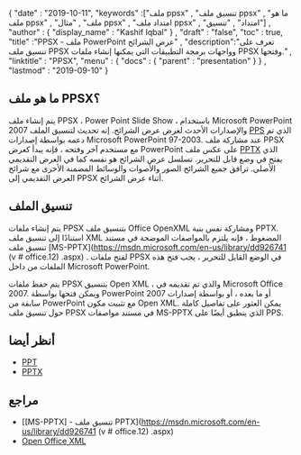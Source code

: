 {
  "date" : "2019-10-11",
  "keywords" :["ملف ppsx" , "تنسيق ملف ppsx" , "ما هو ملف ppsx" , "ملف" , "مثال ppsx" , "امتداد ملف ppsx" , "امتداد" , "تنسيق"] ,
  "author" : {
    "display_name" : "Kashif Iqbal"
} ,
  "draft" : "false",
  "toc" : true,
  "title" :"PPSX - ملف PowerPoint عرض الشرائح" ,
  "description":"تعرف على تنسيق ملف PPSX وواجهات برمجة التطبيقات التي يمكنها إنشاء ملفات PPSX وفتحها." ,
  "linktitle" : "PPSX",
  "menu" : {
    "docs" : {
      "parent" : "presentation"
}
} ,
  "lastmod" : "2019-09-10"
}

## ما هو ملف PPSX؟

يتم إنشاء ملف PPSX ، Power Point Slide Show ، باستخدام Microsoft PowerPoint 2007 والإصدارات الأحدث لغرض عرض الشرائح. إنه تحديث لتنسيق الملف [PPS](/ar/Present/pps/) الذي تم دعمه بواسطة إصدارات Microsoft PowerPoint 97-2003. عند مشاركة ملف PPSX مع مستخدم آخر وفتحه ، فإنه يبدأ كعرض PowerPoint على عكس ملف [PPTX](/ar/Present/pptx/) الذي يفتح في وضع قابل للتحرير. تسلسل عرض الشرائح هو نفسه كما في العرض التقديمي الأصلي. ترافق جميع الشرائح الصور والأصوات والوسائط المضمنة الأخرى مع شرائح العرض التقديمي إلى PPSX أثناء عرض الشرائح.

## تنسيق الملف ##

يتم إنشاء ملفات PPSX بتنسيق ملف Office OpenXML ومشاركة نفس بنية PPTX. استنادًا إلى تنسيق ملف XML المضغوط ، فإنه يلتزم بالمواصفات الموضحة في مستند تنسيق ملف [MS-PPTX](https://msdn.microsoft.com/en-us/library/dd926741 (v # office.12) .aspx) . لفتح ملفات PPSX في الوضع القابل للتحرير ، يجب فتح هذه الملفات من داخل Microsoft PowerPoint.

يتم حفظ ملفات PPSX بتنسيق Open XML ، والذي تم تقديمه في Microsoft Office 2007. ويمكن فتحها بواسطة PowerPoint 2007 أو ما بعده ، أو بواسطة إصدارات سابقة من PowerPoint مع تثبيت مكون Open XML. يمكن العثور على تفاصيل كاملة حول تنسيق ملف PPSX في مستند مواصفات MS-PPTX الذي ينطبق أيضًا على PPS.

## أنظر أيضا ##

* [PPT](/ar/presentation/ppt/)
* [PPTX](/ar/presentation/pptx/)

## مراجع ##

* [[MS-PPTX] - تنسيق ملف PPTX](https://msdn.microsoft.com/en-us/library/dd926741 (v # office.12) .aspx)
* [Open Office XML](http://officeopenxml.com/anatomyofOOXML-pptx.php)

